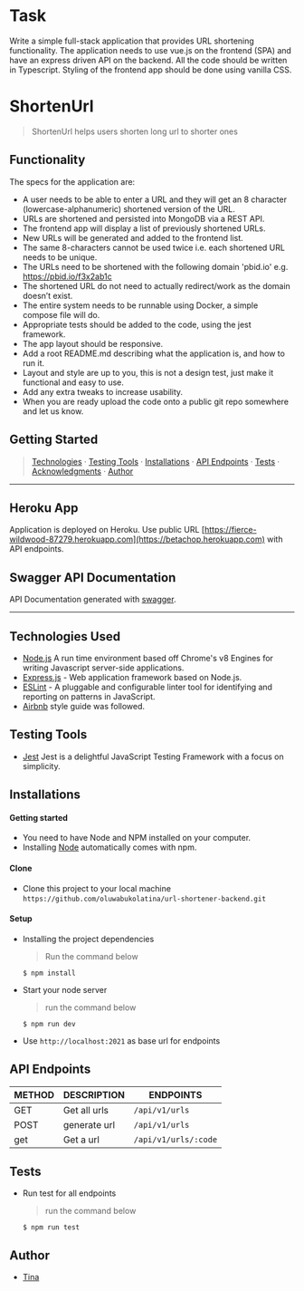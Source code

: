 # Task

Write a simple full-stack application that provides URL shortening functionality. The application needs to use vue.js on the frontend (SPA) and have an express driven API on the backend. All the code should be written in Typescript. Styling of the frontend app should be done using vanilla CSS.

# ShortenUrl

> ShortenUrl helps users shorten long url to shorter ones

## Functionality

The specs for the application are:

- A user needs to be able to enter a URL and they will get an 8 character (lowercase-alphanumeric) shortened version of the URL.
- URLs are shortened and persisted into MongoDB via a REST API.
- The frontend app will display a list of previously shortened URLs.
- New URLs will be generated and added to the frontend list.
- The same 8-characters cannot be used twice i.e. each shortened URL needs to be unique.
- The URLs need to be shortened with the following domain 'pbid.io' e.g. https://pbid.io/f3x2ab1c
- The shortened URL do not need to actually redirect/work as the domain doesn’t exist.
- The entire system needs to be runnable using Docker, a simple compose file will do.
- Appropriate tests should be added to the code, using the jest framework.
- The app layout should be responsive.
- Add a root README.md describing what the application is, and how to run it.
- Layout and style are up to you, this is not a design test, just make it functional and easy to use.
- Add any extra tweaks to increase usability.
- When you are ready upload the code onto a public git repo somewhere and let us know.

## Getting Started

> [Technologies](#technologies-used) &middot; [Testing Tools](#testing-tools) &middot; [Installations](#installations) &middot; [API Endpoints](#api-endpoints) &middot; [Tests](#tests) &middot; [Acknowledgments](#acknowledgments) &middot; [Author](#author)

---

## Heroku App

Application is deployed on Heroku. Use public URL [https://fierce-wildwood-87279.herokuapp.com](https://betachop.herokuapp.com) with API endpoints.

## Swagger API Documentation

API Documentation generated with [swagger](https://fierce-wildwood-87279.herokuapp.com/api-docs).

---

## Technologies Used

[node]: (https://nodejs.org)

- [Node.js](node) A run time environment based off Chrome's v8 Engines for writing Javascript server-side applications.
- [Express.js](https://expressjs.com) - Web application framework based on Node.js.
- [ESLint](https://eslint.org/) - A pluggable and configurable linter tool for identifying and reporting on patterns in JavaScript.
- [Airbnb](https://www.npmjs.com/package/eslint-config-airbnb) style guide was followed.

## Testing Tools

- [Jest](https://jestjs.io/) Jest is a delightful JavaScript Testing Framework with a focus on simplicity.

## Installations

#### Getting started

- You need to have Node and NPM installed on your computer.
- Installing [Node] automatically comes with npm.

#### Clone

- Clone this project to your local machine `https://github.com/oluwabukolatina/url-shortener-backend.git`

#### Setup

- Installing the project dependencies
  > Run the command below
  ```shell
  $ npm install
  ```
- Start your node server
  > run the command below
  ```shell
  $ npm run dev
  ```
- Use `http://localhost:2021` as base url for endpoints

## API Endpoints

| METHOD | DESCRIPTION  | ENDPOINTS              |
| ------ | ------------ | ---------------------- |
| GET    | Get all urls | `/api/v1/urls`         |
| POST   | generate url | `/api/v1/urls`         |
| get    | Get a url    | `/api/v1/urls/:code` |

## Tests

- Run test for all endpoints
  > run the command below
  ```shell
  $ npm run test
  ```

## Author

- [Tina](https://github.com/oluwabukolatina)
